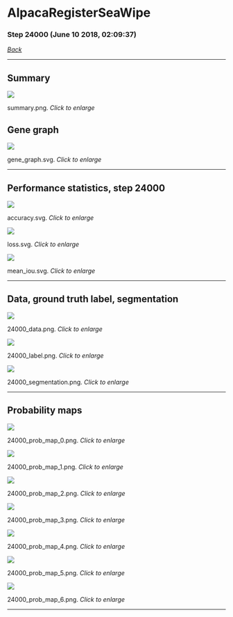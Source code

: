 # AlpacaRegisterSeaWipe

### Step 24000 (June 10 2018, 02:09:37)

[_Back_](..)

---

## Summary

<div class="images"><a href="media/summary.png"><img  src="media/summary.png" align="center"></a><p>summary.png. <i>Click to enlarge</i></p></div>

## Gene graph

<div class="images"><a href="media/gene_graph.svg"><img  src="media/gene_graph.svg" align="center"></a><p>gene_graph.svg. <i>Click to enlarge</i></p></div>

---

## Performance statistics, step 24000

<div class="images"><a href="media/accuracy.svg"><img class="mini" src="media/accuracy.svg" align="center"></a><p>accuracy.svg. <i>Click to enlarge</i></p></div>
<div class="images"><a href="media/loss.svg"><img class="mini" src="media/loss.svg" align="center"></a><p>loss.svg. <i>Click to enlarge</i></p></div>
<div class="images"><a href="media/mean_iou.svg"><img class="mini" src="media/mean_iou.svg" align="center"></a><p>mean_iou.svg. <i>Click to enlarge</i></p></div>

---

## Data, ground truth label, segmentation

<div class="images"><a href="media/24000_data.png"><img class="mini" src="media/24000_data.png" align="center"></a><p>24000_data.png. <i>Click to enlarge</i></p></div>
<div class="images"><a href="media/24000_label.png"><img class="mini" src="media/24000_label.png" align="center"></a><p>24000_label.png. <i>Click to enlarge</i></p></div>
<div class="images"><a href="media/24000_segmentation.png"><img class="mini" src="media/24000_segmentation.png" align="center"></a><p>24000_segmentation.png. <i>Click to enlarge</i></p></div>

---

## Probability maps

<div class="images"><a href="media/24000_prob_map_0.png"><img class="mini" src="media/24000_prob_map_0.png" align="center"></a><p>24000_prob_map_0.png. <i>Click to enlarge</i></p></div>
<div class="images"><a href="media/24000_prob_map_1.png"><img class="mini" src="media/24000_prob_map_1.png" align="center"></a><p>24000_prob_map_1.png. <i>Click to enlarge</i></p></div>
<div class="images"><a href="media/24000_prob_map_2.png"><img class="mini" src="media/24000_prob_map_2.png" align="center"></a><p>24000_prob_map_2.png. <i>Click to enlarge</i></p></div>
<div class="images"><a href="media/24000_prob_map_3.png"><img class="mini" src="media/24000_prob_map_3.png" align="center"></a><p>24000_prob_map_3.png. <i>Click to enlarge</i></p></div>
<div class="images"><a href="media/24000_prob_map_4.png"><img class="mini" src="media/24000_prob_map_4.png" align="center"></a><p>24000_prob_map_4.png. <i>Click to enlarge</i></p></div>
<div class="images"><a href="media/24000_prob_map_5.png"><img class="mini" src="media/24000_prob_map_5.png" align="center"></a><p>24000_prob_map_5.png. <i>Click to enlarge</i></p></div>
<div class="images"><a href="media/24000_prob_map_6.png"><img class="mini" src="media/24000_prob_map_6.png" align="center"></a><p>24000_prob_map_6.png. <i>Click to enlarge</i></p></div>

---


